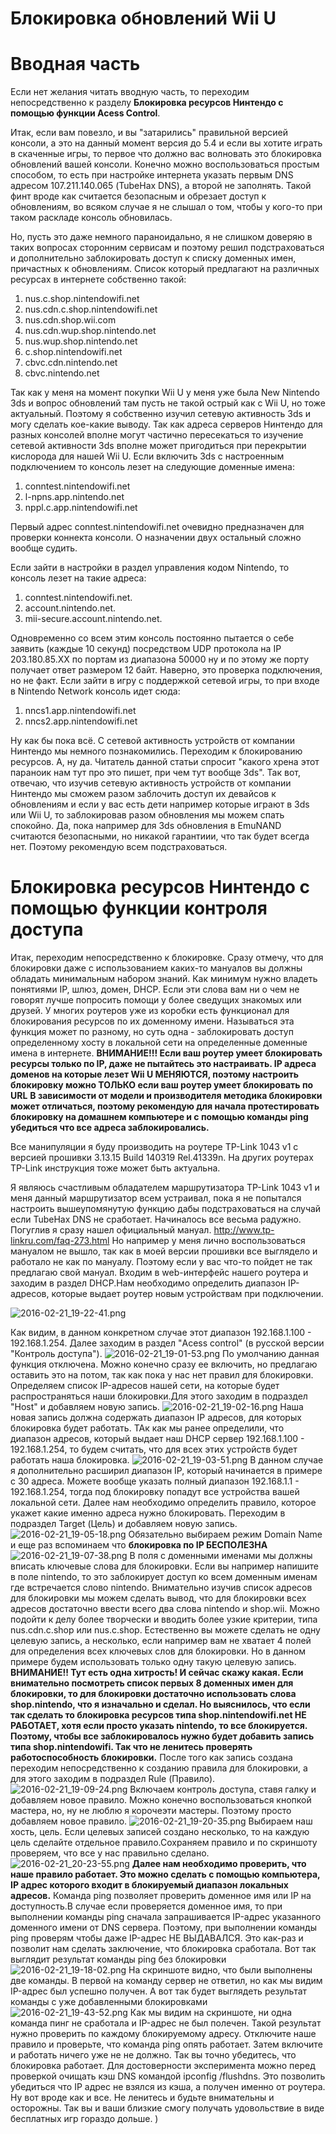 # Блокировка обновлений Wii U
# Вводная часть
Если нет желания читать вводную часть, то переходим непосредственно к разделу **Блокировка ресурсов Нинтендо с помощью функции Acess Control**.

Итак, если вам повезло, и вы "затарились" правильной версией консоли, а это на данный момент версия до 5.4 и если вы хотите играть в скаченные игры, то первое что должно вас волновать это блокировка обновлений вашей консоли. Конечно можно воспользоваться простым способом, то есть при настройке интернета указать первым DNS адресом 107.211.140.065 (TubeHax DNS), а второй не заполнять. Такой финт вроде как считается безопасным и обрезает доступ к обновлениям, во всяком случае я не слышал о том, чтобы у кого-то при таком раскладе консоль обновилась.

Но, пусть это даже немного параноидально, я не слишком доверяю в таких вопросах сторонним сервисам и поэтому решил подстраховаться и дополнительно заблокировать доступ к списку доменных имен, причастных к обновлениям. Список который предлагают на различных ресурсах в интернете собственно такой:

1. nus.c.shop.nintendowifi.net
2. nus.cdn.c.shop.nintendowifi.net
3. nus.cdn.shop.wii.com
4. nus.cdn.wup.shop.nintendo.net
5. nus.wup.shop.nintendo.net
6. c.shop.nintendowifi.net
7. cbvc.cdn.nintendo.net
8. cbvc.nintendo.net

Так как у меня на момент покупки Wii U у меня уже была New Nintendo 3ds и вопрос обновлений там пусть не такой острый как с Wii U, но тоже актуальный. Поэтому я собственно изучил сетевую активность 3ds и могу сделать кое-какие выводу. Так как адреса серверов Нинтендо для разных консолей вполне могут частично пересекаться то изучение сетевой активности 3ds вполне может пригодиться при перекрытии кислорода для нашей Wii U. 
Если включить 3ds с настроенным подключением то консоль лезет на следующие доменные имена:

1. conntest.nintendowifi.net
2. l-npns.app.nintendo.net
3. nppl.c.app.nintendowifi.net

Первый адрес conntest.nintendowifi.net очевидно предназначен для проверки коннекта консоли. О назначении двух остальный сложно вообще судить. 

Если зайти в настройки в раздел управления кодом Nintendo, то консоль лезет на такие адреса:

1. conntest.nintendowifi.net.
2. account.nintendo.net.
3. mii-secure.account.nintendo.net.

Одновременно со всем этим консоль постоянно пытается о себе заявить (каждые 10 секунд) посредством UDP протокола на IP 203.180.85.XX по портам из диапазона 50000 ну и по этому же порту получает ответ размером 12 байт. Наверно, это проверка подключения, но не факт.
Если зайти в игру с поддержкой сетевой игры, то при входе в Nintendo Network консоль идет сюда:

1. nncs1.app.nintendowifi.net
2. nncs2.app.nintendowifi.net

Ну как бы пока всё. С сетевой активность устройств от компании Нинтендо мы немного познакомились. Переходим к блокированию ресурсов.  А, ну да. Читатель данной статьи спросит "какого хрена этот параноик нам тут про это пишет, при чем тут вообще 3ds". Так вот, отвечаю, что изучив сетевую активность устройств от компании Нинтендо мы сможем разом заблочить доступ их девайсов к обновлениям и если у вас есть дети например которые играют в 3ds или Wii U, то заблокировав разом обновления мы можем спать спокойно. Да, пока например для 3ds обновления в EmuNAND считаются безопасными, но никакой гарантиии, что так будет всегда нет. Поэтому рекомендую всем подстраховаться.

# Блокировка ресурсов Нинтендо с помощью функции контроля доступа
Итак, переходим непосредственно к блокировке. Сразу отмечу, что для блокировки даже с использованием каких-то мануалов вы должны обладать минимальным набором знаний. Как минимум нужно владеть понятиями IP, шлюз, домен, DHCP. Если эти слова вам ни о чем не говорят лучше попросить помощи у более сведущих знакомых или друзей. 
У многих роутеров уже из коробки есть функционал для блокирования ресурсов по их доменному имени. Называться эта функция может по разному, но суть одна - заблокировать доступ определенному хосту в локальной сети на определенные доменные имена в интернете.
**ВНИМАНИЕ!!! Если ваш роутер умеет блокировать ресурсы только по IP, даже не пытайтесь это настраивать. IP адреса доменов на которые лезет Wii U МЕНЯЮТСЯ, поэтому настроить блокировку можно ТОЛЬКО если ваш роутер умеет блокировать по URL**
**В зависимости от модели и производителя методика блокировки может отличаться, поэтому рекомендую для начала протестировать блокировку на домашнем компьютере и с помощью команды ping убедиться что все адреса заблокировались.**

Все манипуляции я буду производить на роутере TP-Link 1043 v1 с версией прошивки 3.13.15 Build 140319 Rel.41339n. На других роутерах TP-Link инструкция тоже может быть актуальна.

Я являюсь счастливым обладателем маршрутизатора TP-Link 1043 v1 и меня данный маршрутизатор всем устраивал, пока я не попытался настроить вышеупомянутую функцию дабы подстраховаться на случай если TubeHax DNS не сработает.
Начиналось все весьма радужно. Погуглив я сразу нашел официальный мануал.
http://www.tp-linkru.com/faq-273.html
Но например у меня лично воспользоваться мануалом не вышло, так как в моей версии прошивки все выглядело и работало не как по мануалу.
Поэтому если у вас что-то пойдет не так предлагаю свой мануал.
Входим в web-интерфейс нашего роутера и заходим в раздел DHCP.Нам необходимо определить диапазон IP-адресов, которые выдает роутер новым устройствам при подключении.

![2016-02-21_19-22-41.png](x7gGxhEbRC38nX20dNDj_2016-02-21_19-22-41.png)

Как видим, в данном конкретном случае этот диапазон 192.168.1.100 - 192.168.1.254.
Далее заходим в раздел "Acess control" (в русской версии "Контроль доступа").
![2016-02-21_19-01-53.png](cd0tde99SYSG9QGpypFg_2016-02-21_19-01-53.png)
По умолчанию данная функция отключена. Можно конечно сразу ее включить, но предлагаю оставить это на потом, так как пока у нас нет правил для блокировки.
Определяем список IP-адресов нашей сети, на которые будет распространяться наши блокировки.Для этого заходим в подраздел "Host" и добавляем новую запись.
![2016-02-21_19-02-16.png](eRpiuIE4SZGdwKRrfZaQ_2016-02-21_19-02-16.png)
Наша новая запись должна содержать диапазон IP адресов, для которых блокировка будет работать. ТАк как мы ранее определили, что диапазон адресов, который выдает наш DHCP сервер 192.168.1.100 - 192.168.1.254, то будем считать, что для всех этих устройств будет работать наша блокировка.
![2016-02-21_19-03-51.png](ghIjotFjQay3G3gDVWyy_2016-02-21_19-03-51.png)
В данном случае я дополнительно расширил диапазон IP, который начинается в примере с 30 адреса. Можете вообще указать полный диапазон 192.168.1.1 - 192.168.1.254, тогда под блокировку попадут все устройства вашей локальной сети.
Далее нам необходимо определить правило, которое укажет какие именно адреса нужно блокировать. Переходим в подраздел Target (Цель) и добавляем новую запись.
![2016-02-21_19-05-18.png](4CsjkqNSCGOuwBWTs1CV_2016-02-21_19-05-18.png)
Обязательно выбираем режим Domain Name и еще раз вспоминаем что **блокировка по IP БЕСПОЛЕЗНА**
![2016-02-21_19-07-38.png](zK48moEoRuKbNkcmaXFn_2016-02-21_19-07-38.png)
В поля с доменными именами мы должны вписать ключевые слова для блокировки. Если вы например напишите в поле nintendo, то это заблокирует доступ ко всем доменным именам где встречается слово nintendo.
Внимательно изучив список адресов для блокировки мы можем сделать вывод, что для блокировки всех адресов достаточно ввести всего два слова nintendo и shop.wii. Можно подойти к делу более творчески и вводить более узкие критерии, типа nus.cdn.c.shop или nus.c.shop. Естественно вы можете сделать не одну целевую запись, а несколько, если например вам не хватает 4 полей для определения всех ключевых слов для блокировки. Но в данном примере будем использовать только одну такую целевую запись.
**ВНИМАНИЕ!! Тут есть одна хитрость!  И сейчас скажу какая. Если внимательно посмотреть список первых 8 доменных имен для блокировки, то для блокировки достаточно использовать слова shop.nintendo, что я изначально и сделал. Но выяснилось, что если так сделать то блокировка ресурсов типа shop.nintendowifi.net НЕ РАБОТАЕТ, хотя если просто указать nintendo, то все блокируется. Поэтому, чтобы все заблокировалось нужно будет добавить запись типа shop.nintendowifi. Так что не ленитесь проверять работоспособность блокировки.**
После того как запись создана переходим непосредственно к созданию правила для блокировки, а для этого заходим в подраздел Rule (Правило).
![2016-02-21_19-09-24.png](McC8J7t3TG6mKgMA6eNd_2016-02-21_19-09-24.png)
Включаем контроль доступа, ставя галку и добавляем новое правило. Можно конечно воспользоваться кнопкой мастера, но, ну не люблю я корочеэти мастеры. Поэтому просто добавляем новое правило.
![2016-02-21_19-20-35.png](skgYVA1kR4adVlXDeYrz_2016-02-21_19-20-35.png)
Выбираем наш хость, цель. Если целевых записей создано несколько, то на каждую цель сделайте отдельное правило.Сохраняем правило и по скриншоту проверяем, что все у нас правильно сделано.
![2016-02-21_20-23-55.png](IxVpvOAcT9edOQWBrhXZ_2016-02-21_20-23-55.png)
**Далее нам необходимо проверить, что наше правило работает. Это можно сделать с помощью компьютера, IP адрес которого входит в блокируемый диапазон локальных адресов.**
Команда ping позволяет проверить доменное имя или IP на доступность.В случае если проверяется доменное имя, то при выполнении команды ping сначала запрашивается IP-адрес указанного доменного имени от DNS сервера.
Поэтому, при выполнении команды ping проверям чтобы даже IP-адрес НЕ ВЫДАВАЛСЯ. Это как-раз и позволит нам сделать заключение, что блокировка сработала.
Вот так выглядит результат команды ping без блокировки
![2016-02-21_19-18-02.png](24BV6AoeQ0OcFsZRvXIS_2016-02-21_19-18-02.png)
На скриншоте видно, что были выполнены две команды. В первой на команду сервер не ответил, но как мы видим IP-адрес был успешно получен.
А вот так будет выглядеть результат команды с уже добавленными блокировками
![2016-02-21_19-43-52.png](hlnNWP9dRiJk2NTDBjjA_2016-02-21_19-43-52.png)
Как мы видим на скриншоте, ни одна команда пинг не сработала и IP-адрес не был полечен. Такой результат нужно проверить по каждому блокируемому адресу.
Отключите наше правило и проверьте, что команда ping опять работает. Затем включите и работать ничего уже не не должно. Так вы точно убедитесь, что блокировка работает. Для достоверности эксперимента можно перед проверкой очищать кэш DNS командой ipconfig /flushdns. Это позволить убедиться что IP адрес не взялся из кэша, а получен именно от роутера.
Ну вот вроде как и все. Не ленитесь и будьте внимательны и осторожны. Так вы и ваши близкие смогу получать удовольствие в виде бесплатных игр гораздо дольше. )










